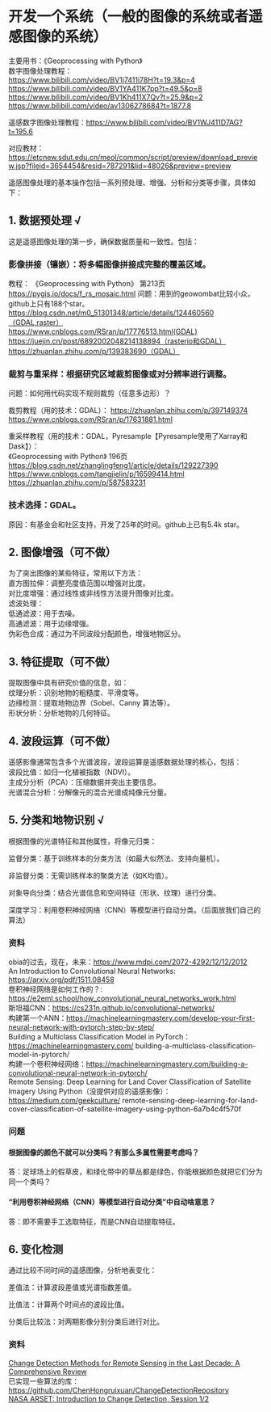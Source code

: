 # 开发一个系统（一般的图像的系统或者遥感图像的系统）
主要用书：《Geoprocessing with Python》  
数字图像处理教程：  
https://www.bilibili.com/video/BV1j7411i78H?t=19.3&p=4  
https://www.bilibili.com/video/BV1YA411K7pp?t=49.5&p=8  
https://www.bilibili.com/video/BV1Kh411X7Qv?t=25.9&p=2  
https://www.bilibili.com/video/av1306278684?t=1877.8  

遥感数字图像处理教程：https://www.bilibili.com/video/BV1WJ411D7AG?t=195.6

对应教材：
https://etcnew.sdut.edu.cn/meol/common/script/preview/download_preview.jsp?fileid=3654454&resid=787291&lid=48026&preview=preview


遥感图像处理的基本操作包括一系列预处理、增强、分析和分类等步骤，具体如下：

## 1. 数据预处理 √
这是遥感图像处理的第一步，确保数据质量和一致性。包括：  

### 影像拼接（镶嵌）：将多幅图像拼接成完整的覆盖区域。  
教程：
《Geoprocessing with Python》 第213页  
https://pygis.io/docs/f_rs_mosaic.html  问题：用到的geowombat比较小众，github上只有188个star。  
https://blog.csdn.net/m0_51301348/article/details/124460560（GDAL,raster）  
https://www.cnblogs.com/RSran/p/17776513.html(GDAL)  
https://juejin.cn/post/6892002048214138894（rasterio和GDAL）  
https://zhuanlan.zhihu.com/p/139383690（GDAL）

### 裁剪与重采样：根据研究区域裁剪图像或对分辨率进行调整。
问题：如何用代码实现不规则裁剪（任意多边形）？

裁剪教程（用的技术：GDAL）：
    https://zhuanlan.zhihu.com/p/397149374  
    https://www.cnblogs.com/RSran/p/17631881.html  

重采样教程（用的技术：GDAL，Pyresample【Pyresample使用了Xarray和Dask】）：  
    《Geoprocessing with Python》 196页  
    https://blog.csdn.net/zhanglingfeng1/article/details/129227390  
    https://www.cnblogs.com/tangjielin/p/16599414.html  
    https://zhuanlan.zhihu.com/p/587583231

### 技术选择：GDAL。  
原因：有基金会和社区支持，开发了25年的时间。github上已有5.4k star。

## 2. 图像增强（可不做）
为了突出图像的某些特征，常用以下方法：  
直方图拉伸：调整亮度值范围以增强对比度。  
对比度增强：通过线性或非线性方法提升图像对比度。  
滤波处理：  
低通滤波：用于去噪。  
高通滤波：用于边缘增强。  
伪彩色合成：通过为不同波段分配颜色，增强地物区分。  

## 3. 特征提取（可不做）
提取图像中具有研究价值的信息，如：  
纹理分析：识别地物的粗糙度、平滑度等。  
边缘检测：提取地物边界（Sobel、Canny 算法等）。  
形状分析：分析地物的几何特征。  

## 4. 波段运算（可不做）
遥感影像通常包含多个光谱波段，波段运算是遥感数据处理的核心，包括：  
波段比值：如归一化植被指数（NDVI）。  
主成分分析（PCA）：压缩数据并突出主要信息。  
光谱混合分析：分解像元的混合光谱成纯像元分量。

## 5. 分类和地物识别 √

根据图像的光谱特征和其他属性，将像元归类：  

监督分类：基于训练样本的分类方法（如最大似然法、支持向量机）。  

非监督分类：无需训练样本的聚类方法（如K均值）。  

对象导向分类：结合光谱信息和空间特征（形状、纹理）进行分类。  

深度学习：利用卷积神经网络（CNN）等模型进行自动分类。（后面放我们自己的算法）  


### 资料
obia的过去，现在，未来：https://www.mdpi.com/2072-4292/12/12/2012  
An Introduction to Convolutional Neural Networks: https://arxiv.org/pdf/1511.08458  
卷积神经网络是如何工作的？: https://e2eml.school/how_convolutional_neural_networks_work.html  
斯坦福CNN：https://cs231n.github.io/convolutional-networks/  
构建第一个ANN：https://machinelearningmastery.com/develop-your-first-neural-network-with-pytorch-step-by-step/  
Building a Multiclass Classification Model in PyTorch：https://machinelearningmastery.com/  building-a-multiclass-classification-model-in-pytorch/  
构建一个卷积神经网络：https://machinelearningmastery.com/building-a-convolutional-neural-network-in-pytorch/  
Remote Sensing: Deep Learning for Land Cover Classification of Satellite Imagery Using Python（没提供对应的遥感影像）：https://medium.com/geekculture/  remote-sensing-deep-learning-for-land-cover-classification-of-satellite-imagery-using-python-6a7b4c4f570f  


### 问题
#### 根据图像的颜色不就可以分类吗？有那么多属性需要考虑吗？
答：足球场上的假草皮，和绿化带中的草丛都是绿色，你能根据颜色就把它们分为同一个类吗？

#### “利用卷积神经网络（CNN）等模型进行自动分类”中自动啥意思？
答：即不需要手工选取特征，而是CNN自动提取特征。 


## 6. 变化检测
通过比较不同时间的遥感图像，分析地表变化：  

差值法：计算波段差值或光谱指数差值。  

比值法：计算两个时间点的波段比值。  

分类后比较法：对两期影像分别分类后进行对比。  

### 资料
[Change Detection Methods for Remote Sensing in the Last Decade: A Comprehensive Review](https://www.mdpi.com/2072-4292/16/13/2355)  
已实现一些算法的库：https://github.com/ChenHongruixuan/ChangeDetectionRepository  
[NASA ARSET: Introduction to Change Detection, Session 1/2](https://youtu.be/du0fPyiZrpk?si=X4OuQr6fvk1_07pK)
